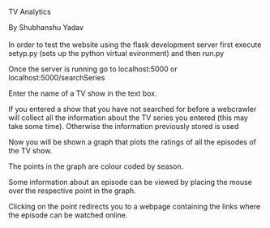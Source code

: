 TV Analytics

By Shubhanshu Yadav
<br><br>
In order to test the website using the flask development server first execute setyp.py (sets up the python virtual evironment) and then run.py 

Once the server is running go to localhost:5000 or localhost:5000/searchSeries

Enter the name of a TV show in the text box. 

If you entered a show that you have not searched for before a webcrawler will collect all the information about the TV series you entered (this may take some time). Otherwise the information previously stored is used

Now you will be shown a graph that plots the ratings of all the episodes of the TV show. 

The points in the graph are colour coded by season.

Some information about an episode can be viewed by placing the mouse over the respective point in the graph. 

Clicking on the point redirects you to a webpage containing the links where the episode can be watched online.